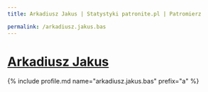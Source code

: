 ```yaml
---
title: Arkadiusz Jakus | Statystyki patronite.pl | Patromierz

permalink: /arkadiusz.jakus.bas
---
```


# [Arkadiusz Jakus](https://patronite.pl/arkadiusz.jakus.bas)

{% include profile.md name="arkadiusz.jakus.bas" prefix="a" %}
